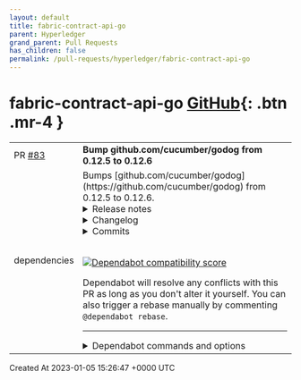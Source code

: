 ```yaml
---
layout: default
title: fabric-contract-api-go
parent: Hyperledger
grand_parent: Pull Requests
has_children: false
permalink: /pull-requests/hyperledger/fabric-contract-api-go
---
```


# fabric-contract-api-go <span class="fs-3 right-align">[GitHub](https://github.com/hyperledger/fabric-contract-api-go){: .btn .mr-4 }</span>


<div>
    <table>
        <tr>
            <td>
                PR <a href="https://github.com/hyperledger/fabric-contract-api-go/pull/83" class=".btn">#83</a>
            </td>
            <td>
                <b>
                    Bump github.com/cucumber/godog from 0.12.5 to 0.12.6
                </b>
            </td>
        </tr>
        <tr>
            <td>
                <span class="chip">dependencies</span>
            </td>
            <td>
                Bumps [github.com/cucumber/godog](https://github.com/cucumber/godog) from 0.12.5 to 0.12.6.
<details>
<summary>Release notes</summary>
<p><em>Sourced from <a href="https://github.com/cucumber/godog/releases">github.com/cucumber/godog's releases</a>.</em></p>
<blockquote>
<h2>v0.12.6</h2>
<h2>What's Changed</h2>
<ul>
<li>Replace #StandWithUkraine banner with badge by <a href="https://github.com/mattwynne"><code>@​mattwynne</code></a> in <a href="https://github-redirect.dependabot.com/cucumber/godog/pull/470">cucumber/godog#470</a></li>
<li>Add a check for missing test files and raise a more helpful error by <a href="https://github.com/ALCooper12"><code>@​ALCooper12</code></a> in <a href="https://github-redirect.dependabot.com/cucumber/godog/pull/468">cucumber/godog#468</a></li>
<li>Update go version in go.mod (go1.16). Update dependencies by <a href="https://github.com/mdeolmosmeli"><code>@​mdeolmosmeli</code></a> in <a href="https://github-redirect.dependabot.com/cucumber/godog/pull/471">cucumber/godog#471</a></li>
<li>Reformat CHANGELOG.md using standard <code>changelog</code> CLI tool by <a href="https://github.com/mattwynne"><code>@​mattwynne</code></a> in <a href="https://github-redirect.dependabot.com/cucumber/godog/pull/474">cucumber/godog#474</a></li>
<li>Fix version subcommand. Do not print usage if run subcommand fails. by <a href="https://github.com/coopernurse"><code>@​coopernurse</code></a> in <a href="https://github-redirect.dependabot.com/cucumber/godog/pull/475">cucumber/godog#475</a></li>
<li>Update README to reflect current best practices in creating and running tests by <a href="https://github.com/vearutop"><code>@​vearutop</code></a> in <a href="https://github-redirect.dependabot.com/cucumber/godog/pull/477">cucumber/godog#477</a></li>
<li>Pretty Print when using rules (<a href="https://github-redirect.dependabot.com/cucumber/godog/issues/440">#440</a>) by <a href="https://github.com/dumpsterfireproject"><code>@​dumpsterfireproject</code></a> in <a href="https://github-redirect.dependabot.com/cucumber/godog/pull/480">cucumber/godog#480</a></li>
<li>Update CHANGELOG.md by <a href="https://github.com/dumpsterfireproject"><code>@​dumpsterfireproject</code></a> in <a href="https://github-redirect.dependabot.com/cucumber/godog/pull/482">cucumber/godog#482</a></li>
<li>Fix green copypasta by <a href="https://github.com/pktpls"><code>@​pktpls</code></a> in <a href="https://github-redirect.dependabot.com/cucumber/godog/pull/484">cucumber/godog#484</a></li>
<li>Do not discard context from substeps by <a href="https://github.com/wichert"><code>@​wichert</code></a> in <a href="https://github-redirect.dependabot.com/cucumber/godog/pull/488">cucumber/godog#488</a></li>
<li>add new option for created features with parsing from byte slices by <a href="https://github.com/akaswenwilk"><code>@​akaswenwilk</code></a> in <a href="https://github-redirect.dependabot.com/cucumber/godog/pull/476">cucumber/godog#476</a></li>
<li>Add deprecation notice to godog CLI by <a href="https://github.com/vearutop"><code>@​vearutop</code></a> in <a href="https://github-redirect.dependabot.com/cucumber/godog/pull/489">cucumber/godog#489</a></li>
<li>Add gorelease GitHub Action task by <a href="https://github.com/vearutop"><code>@​vearutop</code></a> in <a href="https://github-redirect.dependabot.com/cucumber/godog/pull/493">cucumber/godog#493</a></li>
<li>Skip undefined steps in after scenario hooks by <a href="https://github.com/vearutop"><code>@​vearutop</code></a> in <a href="https://github-redirect.dependabot.com/cucumber/godog/pull/494">cucumber/godog#494</a></li>
<li>Remove deprecation from flags, update example to use CLI flags by <a href="https://github.com/vearutop"><code>@​vearutop</code></a> in <a href="https://github-redirect.dependabot.com/cucumber/godog/pull/498">cucumber/godog#498</a></li>
<li>Update CHANGELOG.md for release v0.12.6 by <a href="https://github.com/vearutop"><code>@​vearutop</code></a> in <a href="https://github-redirect.dependabot.com/cucumber/godog/pull/516">cucumber/godog#516</a></li>
</ul>
<h2>New Contributors</h2>
<ul>
<li><a href="https://github.com/ALCooper12"><code>@​ALCooper12</code></a> made their first contribution in <a href="https://github-redirect.dependabot.com/cucumber/godog/pull/468">cucumber/godog#468</a></li>
<li><a href="https://github.com/mdeolmosmeli"><code>@​mdeolmosmeli</code></a> made their first contribution in <a href="https://github-redirect.dependabot.com/cucumber/godog/pull/471">cucumber/godog#471</a></li>
<li><a href="https://github.com/coopernurse"><code>@​coopernurse</code></a> made their first contribution in <a href="https://github-redirect.dependabot.com/cucumber/godog/pull/475">cucumber/godog#475</a></li>
<li><a href="https://github.com/dumpsterfireproject"><code>@​dumpsterfireproject</code></a> made their first contribution in <a href="https://github-redirect.dependabot.com/cucumber/godog/pull/480">cucumber/godog#480</a></li>
<li><a href="https://github.com/pktpls"><code>@​pktpls</code></a> made their first contribution in <a href="https://github-redirect.dependabot.com/cucumber/godog/pull/484">cucumber/godog#484</a></li>
<li><a href="https://github.com/wichert"><code>@​wichert</code></a> made their first contribution in <a href="https://github-redirect.dependabot.com/cucumber/godog/pull/488">cucumber/godog#488</a></li>
<li><a href="https://github.com/akaswenwilk"><code>@​akaswenwilk</code></a> made their first contribution in <a href="https://github-redirect.dependabot.com/cucumber/godog/pull/476">cucumber/godog#476</a></li>
</ul>
<p><strong>Full Changelog</strong>: <a href="https://github.com/cucumber/godog/compare/v0.12.5...v0.12.6">https://github.com/cucumber/godog/compare/v0.12.5...v0.12.6</a></p>
</blockquote>
</details>
<details>
<summary>Changelog</summary>
<p><em>Sourced from <a href="https://github.com/cucumber/godog/blob/main/CHANGELOG.md">github.com/cucumber/godog's changelog</a>.</em></p>
<blockquote>
<h2>[v0.12.6]</h2>
<h3>Changed</h3>
<ul>
<li>README example is updated with <code>context.Context</code> and <code>go test</code> usage. (<a href="https://github-redirect.dependabot.com/cucumber/godog/pull/477">477</a> - <a href="https://github.com/vearutop">vearutop</a>)</li>
<li>Removed deprecation of <code>godog.BindFlags</code>. (<a href="https://github-redirect.dependabot.com/cucumber/godog/pull/498">498</a> - <a href="https://github.com/vearutop">vearutop</a>)</li>
<li>Pretty Print when using rules. (<a href="https://github-redirect.dependabot.com/cucumber/godog/pull/480">480</a> - <a href="https://github.com/dumpsterfireproject">dumpsterfireproject</a>)</li>
</ul>
<h3>Fixed</h3>
<ul>
<li>Fixed a bug which would ignore the context returned from a substep.(<a href="https://github-redirect.dependabot.com/cucumber/godog/pull/488">488</a> - <a href="https://github.com/wichert">wichert</a>)</li>
<li>Fixed a bug which would cause a panic when using the pretty formatter with a feature that contained a rule. (<a href="https://github-redirect.dependabot.com/cucumber/godog/pull/480">480</a> - <a href="https://github.com/dumpsterfireproject">dumpsterfireproject</a>)</li>
<li>Multiple invocations of AfterScenario hooks in case of undefined steps. (<a href="https://github-redirect.dependabot.com/cucumber/godog/pull/494">494</a> - <a href="https://github.com/vearutop">vearutop</a>)</li>
<li>Add a check for missing test files and raise a more helpful error. (<a href="https://github-redirect.dependabot.com/cucumber/godog/pull/468">468</a> - <a href="https://github.com/ALCooper12">ALCooper12</a>)</li>
<li>Fix version subcommand. Do not print usage if run subcommand fails. (<a href="https://github-redirect.dependabot.com/cucumber/godog/pull/475">475</a> - <a href="https://github.com/coopernurse">coopernurse</a>)</li>
</ul>
<h3>Added</h3>
<ul>
<li>Add new option for created features with parsing from byte slices. (<a href="https://github-redirect.dependabot.com/cucumber/godog/pull/476">476</a> - <a href="https://github.com/akaswenwilk">akaswenwilk</a>)</li>
</ul>
<h3>Deprecated</h3>
<ul>
<li><code>godog</code> CLI tool prints deprecation warning. (<a href="https://github-redirect.dependabot.com/cucumber/godog/pull/489">489</a> - <a href="https://github.com/vearutop">vearutop</a>)</li>
</ul>
</blockquote>
</details>
<details>
<summary>Commits</summary>
<ul>
<li><a href="https://github.com/cucumber/godog/commit/9007f1f26d840a28ddacaad3bc15385b6815da9d"><code>9007f1f</code></a> Update CHANGELOG.md for release v0.12.6 (<a href="https://github-redirect.dependabot.com/cucumber/godog/issues/516">#516</a>)</li>
<li><a href="https://github.com/cucumber/godog/commit/c35ea0b236ed787d59816661a437fd51446b26e9"><code>c35ea0b</code></a> Remove deprecation from flags, update example to use CLI flags (<a href="https://github-redirect.dependabot.com/cucumber/godog/issues/498">#498</a>)</li>
<li><a href="https://github.com/cucumber/godog/commit/202882807b9e70ddc3f6def103edeb3313468958"><code>2028828</code></a> Skip undefined steps in after scenario hooks (<a href="https://github-redirect.dependabot.com/cucumber/godog/issues/494">#494</a>)</li>
<li><a href="https://github.com/cucumber/godog/commit/fd5b6a103488806900604c071833b3c84164838b"><code>fd5b6a1</code></a> Add gorelease GitHub Action task (<a href="https://github-redirect.dependabot.com/cucumber/godog/issues/493">#493</a>)</li>
<li><a href="https://github.com/cucumber/godog/commit/6f3e792c528fc951acb36d0cd97d1821ddd070bf"><code>6f3e792</code></a> Add deprecation notice to godog CLI (<a href="https://github-redirect.dependabot.com/cucumber/godog/issues/489">#489</a>)</li>
<li><a href="https://github.com/cucumber/godog/commit/d45a9aaaa3009569f398b4f4de332cb51241aef8"><code>d45a9aa</code></a> add new option for created features with parsing from byte slices (<a href="https://github-redirect.dependabot.com/cucumber/godog/issues/476">#476</a>)</li>
<li><a href="https://github.com/cucumber/godog/commit/b2672bb93363c73a3d1a14f1a97784f70a78e176"><code>b2672bb</code></a> Do not discard context from substeps (<a href="https://github-redirect.dependabot.com/cucumber/godog/issues/488">#488</a>)</li>
<li><a href="https://github.com/cucumber/godog/commit/5e176da4338ad55ca074f7932b1b5dd38819890f"><code>5e176da</code></a> Fix green copypasta (<a href="https://github-redirect.dependabot.com/cucumber/godog/issues/484">#484</a>)</li>
<li><a href="https://github.com/cucumber/godog/commit/b5400809cdacfe3e922c90ce0ffccd3a832d5382"><code>b540080</code></a> Update CHANGELOG.md (<a href="https://github-redirect.dependabot.com/cucumber/godog/issues/482">#482</a>)</li>
<li><a href="https://github.com/cucumber/godog/commit/5d705e5b8eae2ccbda69e8e0bebc7869975d2e69"><code>5d705e5</code></a> Pretty Print when using rules (<a href="https://github-redirect.dependabot.com/cucumber/godog/issues/440">#440</a>) (<a href="https://github-redirect.dependabot.com/cucumber/godog/issues/480">#480</a>)</li>
<li>Additional commits viewable in <a href="https://github.com/cucumber/godog/compare/v0.12.5...v0.12.6">compare view</a></li>
</ul>
</details>
<br />


[![Dependabot compatibility score](https://dependabot-badges.githubapp.com/badges/compatibility_score?dependency-name=github.com/cucumber/godog&package-manager=go_modules&previous-version=0.12.5&new-version=0.12.6)](https://docs.github.com/en/github/managing-security-vulnerabilities/about-dependabot-security-updates#about-compatibility-scores)

Dependabot will resolve any conflicts with this PR as long as you don't alter it yourself. You can also trigger a rebase manually by commenting `@dependabot rebase`.

[//]: # (dependabot-automerge-start)
[//]: # (dependabot-automerge-end)

---

<details>
<summary>Dependabot commands and options</summary>
<br />

You can trigger Dependabot actions by commenting on this PR:
- `@dependabot rebase` will rebase this PR
- `@dependabot recreate` will recreate this PR, overwriting any edits that have been made to it
- `@dependabot merge` will merge this PR after your CI passes on it
- `@dependabot squash and merge` will squash and merge this PR after your CI passes on it
- `@dependabot cancel merge` will cancel a previously requested merge and block automerging
- `@dependabot reopen` will reopen this PR if it is closed
- `@dependabot close` will close this PR and stop Dependabot recreating it. You can achieve the same result by closing it manually
- `@dependabot ignore this major version` will close this PR and stop Dependabot creating any more for this major version (unless you reopen the PR or upgrade to it yourself)
- `@dependabot ignore this minor version` will close this PR and stop Dependabot creating any more for this minor version (unless you reopen the PR or upgrade to it yourself)
- `@dependabot ignore this dependency` will close this PR and stop Dependabot creating any more for this dependency (unless you reopen the PR or upgrade to it yourself)


</details>
            </td>
        </tr>
    </table>
    <div class="right-align">
        Created At 2023-01-05 15:26:47 +0000 UTC
    </div>
</div>

